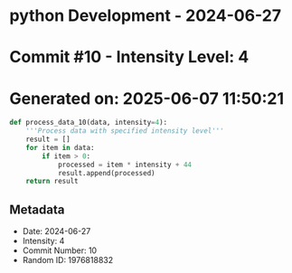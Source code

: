 ﻿# python Development - 2024-06-27
# Commit #10 - Intensity Level: 4
# Generated on: 2025-06-07 11:50:21
```python
def process_data_10(data, intensity=4):
    '''Process data with specified intensity level'''
    result = []
    for item in data:
        if item > 0:
            processed = item * intensity + 44
            result.append(processed)
    return result
```
## Metadata
- Date: 2024-06-27
- Intensity: 4
- Commit Number: 10
- Random ID: 1976818832

